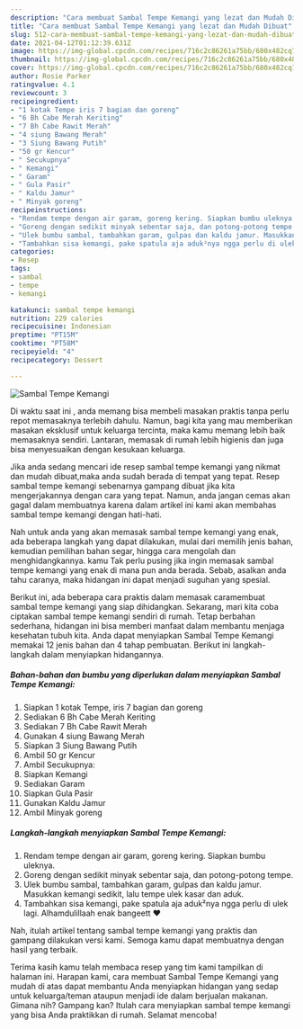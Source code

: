 ```yaml
---
description: "Cara membuat Sambal Tempe Kemangi yang lezat dan Mudah Dibuat"
title: "Cara membuat Sambal Tempe Kemangi yang lezat dan Mudah Dibuat"
slug: 512-cara-membuat-sambal-tempe-kemangi-yang-lezat-dan-mudah-dibuat
date: 2021-04-12T01:12:39.631Z
image: https://img-global.cpcdn.com/recipes/716c2c86261a75bb/680x482cq70/sambal-tempe-kemangi-foto-resep-utama.jpg
thumbnail: https://img-global.cpcdn.com/recipes/716c2c86261a75bb/680x482cq70/sambal-tempe-kemangi-foto-resep-utama.jpg
cover: https://img-global.cpcdn.com/recipes/716c2c86261a75bb/680x482cq70/sambal-tempe-kemangi-foto-resep-utama.jpg
author: Rosie Parker
ratingvalue: 4.1
reviewcount: 3
recipeingredient:
- "1 kotak Tempe iris 7 bagian dan goreng"
- "6 Bh Cabe Merah Keriting"
- "7 Bh Cabe Rawit Merah"
- "4 siung Bawang Merah"
- "3 Siung Bawang Putih"
- "50 gr Kencur"
- " Secukupnya"
- " Kemangi"
- " Garam"
- " Gula Pasir"
- " Kaldu Jamur"
- " Minyak goreng"
recipeinstructions:
- "Rendam tempe dengan air garam, goreng kering. Siapkan bumbu uleknya."
- "Goreng dengan sedikit minyak sebentar saja, dan potong-potong tempe."
- "Ulek bumbu sambal, tambahkan garam, gulpas dan kaldu jamur. Masukkan kemangi sedikit, lalu tempe ulek kasar dan aduk."
- "Tambahkan sisa kemangi, pake spatula aja aduk²nya ngga perlu di ulek lagi. Alhamdulillaah enak bangeett ❤"
categories:
- Resep
tags:
- sambal
- tempe
- kemangi

katakunci: sambal tempe kemangi 
nutrition: 229 calories
recipecuisine: Indonesian
preptime: "PT15M"
cooktime: "PT58M"
recipeyield: "4"
recipecategory: Dessert

---
```



![Sambal Tempe Kemangi](https://img-global.cpcdn.com/recipes/716c2c86261a75bb/680x482cq70/sambal-tempe-kemangi-foto-resep-utama.jpg)

Di waktu  saat ini , anda memang bisa membeli masakan praktis tanpa perlu repot memasaknya terlebih dahulu. Namun, bagi kita yang mau memberikan masakan eksklusif untuk keluarga tercinta, maka kamu memang lebih baik memasaknya sendiri. Lantaran, memasak di rumah lebih higienis dan juga bisa menyesuaikan dengan kesukaan keluarga.

Jika anda sedang mencari ide resep sambal tempe kemangi yang nikmat dan mudah dibuat,maka anda sudah berada di tempat yang tepat. Resep sambal tempe kemangi  sebenarnya gampang dibuat jika kita mengerjakannya dengan cara yang tepat. Namun, anda jangan cemas akan gagal dalam membuatnya 
karena dalam artikel ini kami akan membahas sambal tempe kemangi dengan hati-hati.  



Nah untuk anda yang akan memasak sambal tempe kemangi yang enak, ada beberapa langkah yang dapat dilakukan, mulai dari memilih jenis bahan, kemudian pemilihan bahan segar, hingga cara mengolah dan menghidangkannya. kamu Tak perlu pusing jika ingin memasak sambal tempe kemangi yang enak di mana pun anda berada. Sebab, asalkan anda  tahu caranya, maka hidangan ini dapat menjadi suguhan yang spesial.

Berikut ini, ada beberapa cara praktis  dalam memasak caramembuat sambal tempe kemangi yang siap dihidangkan. Sekarang, mari kita coba ciptakan sambal tempe kemangi sendiri di rumah. Tetap berbahan sederhana, hidangan ini bisa memberi manfaat dalam membantu menjaga kesehatan tubuh kita. Anda dapat menyiapkan Sambal Tempe Kemangi memakai 12 jenis bahan dan 4 tahap pembuatan. Berikut ini langkah-langkah dalam menyiapkan hidangannya.

<!--inarticleads1-->

##### Bahan-bahan dan bumbu yang diperlukan dalam menyiapkan Sambal Tempe Kemangi:

1. Siapkan 1 kotak Tempe, iris 7 bagian dan goreng
1. Sediakan 6 Bh Cabe Merah Keriting
1. Sediakan 7 Bh Cabe Rawit Merah
1. Gunakan 4 siung Bawang Merah
1. Siapkan 3 Siung Bawang Putih
1. Ambil 50 gr Kencur
1. Ambil  Secukupnya:
1. Siapkan  Kemangi
1. Sediakan  Garam
1. Siapkan  Gula Pasir
1. Gunakan  Kaldu Jamur
1. Ambil  Minyak goreng




<!--inarticleads2-->

##### Langkah-langkah menyiapkan Sambal Tempe Kemangi:

1. Rendam tempe dengan air garam, goreng kering. Siapkan bumbu uleknya.
1. Goreng dengan sedikit minyak sebentar saja, dan potong-potong tempe.
1. Ulek bumbu sambal, tambahkan garam, gulpas dan kaldu jamur. Masukkan kemangi sedikit, lalu tempe ulek kasar dan aduk.
1. Tambahkan sisa kemangi, pake spatula aja aduk²nya ngga perlu di ulek lagi. Alhamdulillaah enak bangeett ❤




Nah, itulah artikel tentang  sambal tempe kemangi  yang praktis dan gampang dilakukan versi kami. Semoga kamu dapat membuatnya dengan hasil yang terbaik. 

Terima kasih kamu telah membaca resep yang tim kami tampilkan di halaman ini. Harapan kami, cara membuat  Sambal Tempe Kemangi yang mudah di atas dapat membantu Anda menyiapkan hidangan yang sedap untuk keluarga/teman ataupun menjadi ide dalam berjualan makanan. Gimana nih? Gampang kan? Itulah cara menyiapkan sambal tempe kemangi yang bisa Anda praktikkan di rumah. Selamat mencoba!

